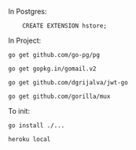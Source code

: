In Postgres:
```
    CREATE EXTENSION hstore;
```

In Project:
```
go get github.com/go-pg/pg

go get gopkg.in/gomail.v2

go get github.com/dgrijalva/jwt-go

go get github.com/gorilla/mux

```

To init:
```
go install ./...

heroku local
```
